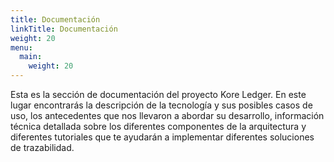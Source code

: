 ```yaml
---
title: Documentación
linkTitle: Documentación
weight: 20
menu:
  main:
    weight: 20
---
```


Esta es la sección de documentación del proyecto Kore Ledger. En este lugar encontrarás la descripción de la tecnología y sus posibles casos de uso, los antecedentes que nos llevaron a abordar su desarrollo, información técnica detallada sobre los diferentes componentes de la arquitectura y diferentes tutoriales que te ayudarán a implementar diferentes soluciones de trazabilidad.
